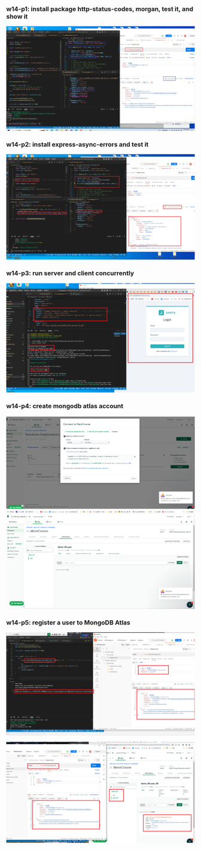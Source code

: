 ### w14-p1: install package http-status-codes, morgan, test it, and show it

![](w14-p1.png)

### w14-p2: install express-async-errors and test it

![](w14-p2.png)

### w14-p3: run server and client concurrently

![](w14-p3.png)

### w14-p4: create mongodb atlas account

![](w14-p4-1.png)
![](w14-p4-2.png)

### w14-p5: register a user to MongoDB Atlas

![](w14-p5-1.png)

![](w14-p5-2.png)
